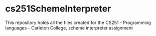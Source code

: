 # cs251SchemeInterpreter
This repository holds all the files created for the CS251 - Programming languages - Carleton College, scheme interpreter assignment 
